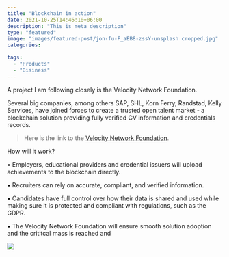 ```yaml
---
title: "Blockchain in action"
date: 2021-10-25T14:46:10+06:00
description: "This is meta description"
type: "featured"
image: "images/featured-post/jon-fu-F_aEB8-zssY-unsplash cropped.jpg"
categories: 

tags:
  - "Products"
  - "Bisiness"
---
```



A project I am following closely is the Velocity Network Foundation.

Several big companies, among others SAP, SHL, Korn Ferry, Randstad, Kelly Services, have joined forces to create a trusted open talent market - a blockchain solution providing fully verified CV information and credentials records.  



> Here is the link to the [Velocity Network Foundation](https://www.velocitynetwork.foundation).


How will it work? 

•	Employers, educational providers and credential issuers will upload achievements to the blockchain directly. 

•	Recruiters can rely on accurate, compliant, and verified information.

•	Candidates have full control over how their data is shared and used while making sure it is protected and compliant with regulations, such as the GDPR. 

•	The Velocity Network Foundation will ensure smooth solution adoption and the crititcal mass is reached and 

![](../images/post-img.jpg)


